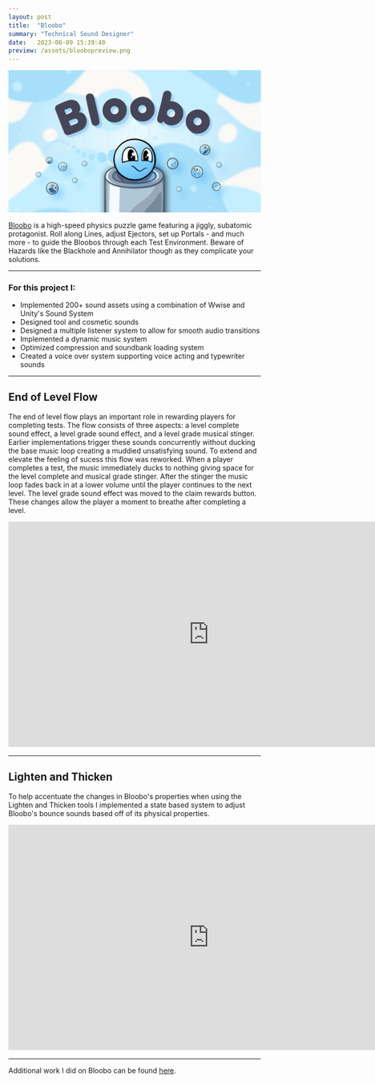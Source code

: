 ```yaml
---
layout: post
title:  "Bloobo"
summary: "Technical Sound Designer"
date:   2023-06-09 15:39:40
preview: /assets/bloobopreview.png
---
```


![Bloobo](/assets/bloobo.png)

[Bloobo](https://apps.apple.com/gb/app/bloobo/id1636995011) is a high-speed physics puzzle game featuring a jiggly, subatomic protagonist. Roll along Lines, adjust Ejectors, set up Portals - and much more - to guide the Bloobos through each Test Environment. Beware of Hazards like the Blackhole and Annihilator though as they complicate your solutions.

***

### For this project I:
* Implemented 200+ sound assets using a combination of Wwise and Unity's Sound System
* Designed tool and cosmetic sounds
* Designed a multiple listener system to allow for smooth audio transitions
* Implemented a dynamic music system
* Optimized compression and soundbank loading system
* Created a voice over system supporting voice acting and typewriter sounds

***

## End of Level Flow

The end of level flow plays an important role in rewarding players for completing tests. The flow consists of three aspects: a level complete sound effect, a level grade sound effect, and a level grade musical stinger. Earlier implementations trigger these sounds concurrently without ducking the base music loop creating a muddied unsatisfying sound. To extend and elevate the feeling of sucess this flow was reworked. When a player completes a test, the music immediately ducks to nothing giving space for the level complete and musical grade stinger.  After the stinger the music loop fades back in at a lower volume until the player continues to the next level. The level grade sound effect was moved to the claim rewards button. These changes allow the player a moment to breathe after completing a level.

<center>
<iframe
    width="800"
    height="450"
    src="https://www.youtube.com/embed/biHAHHv0e1M"
    frameborder="0"
    allow="autoplay; encrypted-media"
    allowfullscreen
>
</iframe>
</center>

***

## Lighten and Thicken

To help accentuate the changes in Bloobo's properties when using the Lighten and Thicken tools I implemented a state based system to adjust Bloobo's bounce sounds based off of its physical properties.

<center>
<iframe
    width="800"
    height="450"
    src="https://www.youtube.com/embed/V70ORX-1IDI"
    frameborder="0"
    allow="autoplay; encrypted-media"
    allowfullscreen
>
</iframe>
</center>

***

Additional work I did on Bloobo can be found [here](https://www.samhimitra.com/games/2023/06/09/bloobo/).